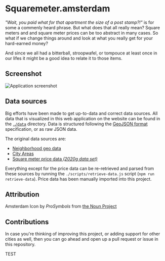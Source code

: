 # Squaremeter.amsterdam

_"Wait, you paid what for that apartment the size of a post stamp?!"_ is for some a commenly heard phrase. But what does that all really mean? Square meters and and square meter prices can be too abstract in many cases. So what if we change things around and look at what you really get for your hard-earned money? 

And since we all had a bitterball, stroopwafel, or tompouce at least once in our lifes it might be a good idea to relate it to those items.

## Screenshot
![Application screenshot](./assets/readme/screenshot.png)

## Data sources
Big efforts have been made to get up-to-data and correct data sources. All data that is visualized in this web application on the website can be found in the [`./data`](https://github.com/SvanBoxel/squaremeter.amsterdam/tree/master/data) directory. Data is structured following the [GeoJSON format](https://geojson.org/) specification, or as raw JSON data. 

The original data sources are: 
- [Neighborhood geo data](https://claircitydata.cbs.nl/dataset/districts-and-neighbourhoods-amsterdam/resource/d02c5f12-1cfa-4d7c-91d3-41af8e4ed634)
- [City Areas](https://maps.amsterdam.nl/open_geodata/?k=202)
- [Square meter price data _(2020g data set)_](https://maps.amsterdam.nl/woningwaarde/?LANG=en)

Everything except for the price data can be re-retrieved and parsed from these sources by running the `./scripts/retrieve-data.js` script (`npm run retrieve-data`). Price data has been manually imported into this project.

## Attribution
Amsterdam Icon by _ProSymbols_ from [the Noun Project](https://thenounproject.com/search/?q=amsterdam&i=2247402)

## Contributions
In case you're thinking of improving this project, or adding support for other cities as well, then you can go ahead and open up a pull request or issue in this repository. 

TEST
